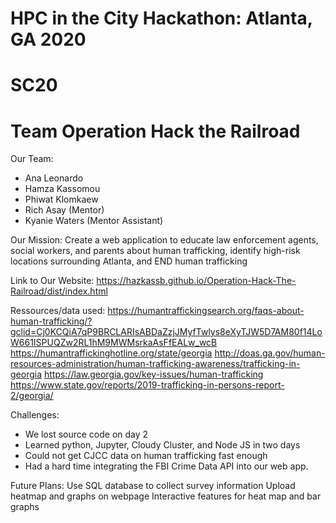 # HPC in the City Hackathon: Atlanta, GA 2020 #
# SC20 #

# Team Operation Hack the Railroad #

Our Team:
* Ana Leonardo
* Hamza Kassomou
* Phiwat Klomkaew
* Rich Asay (Mentor)
* Kyanie Waters (Mentor Assistant)


Our Mission:
Create a web application to educate law enforcement agents, social workers, and parents about human trafficking, identify high-risk locations surrounding Atlanta, and END human trafficking


Link to Our Website:
https://hazkassb.github.io/Operation-Hack-The-Railroad/dist/index.html



Ressources/data used:
https://humantraffickingsearch.org/faqs-about-human-trafficking/?gclid=Cj0KCQiA7qP9BRCLARIsABDaZzjJMyfTwlys8eXyTJW5D7AM80f14LoW661ISPUQZw2RL1hM9MWMsrkaAsFfEALw_wcB
https://humantraffickinghotline.org/state/georgia
http://doas.ga.gov/human-resources-administration/human-trafficking-awareness/trafficking-in-georgia
https://law.georgia.gov/key-issues/human-trafficking
https://www.state.gov/reports/2019-trafficking-in-persons-report-2/georgia/



Challenges:
* We lost source code on day 2
* Learned python, Jupyter, Cloudy Cluster, and Node JS in two days
* Could not get CJCC data on human trafficking fast enough
* Had a hard time integrating the FBI  Crime Data API into our web app.



Future Plans:
Use SQL database to collect survey information
Upload heatmap and graphs on webpage
Interactive features for heat map and bar graphs 




